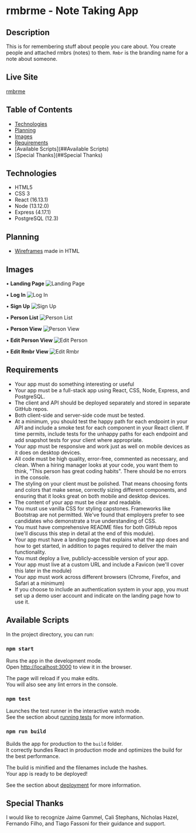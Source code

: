 # rmbrme - Note Taking App

## Description
This is for remembering stuff about people you care about. 
You create people and attached rmbrs (notes) to them. 
`Rmbr` is the branding name for a note about someone.

## Live Site
[rmbrme](https://rmbrme.now.sh)

## Table of Contents
- [Technologies](##Technologies)
- [Planning](##Planning)
- [Images](##Images)
- [Requirements](##Requirements)
- [Available Scripts](##Available Scripts)
- [Special Thanks](##Special Thanks)

## Technologies
- HTML5
- CSS 3
- React (16.13.1)
- Node (13.12.0)
- Express (4.17.1)
- PostgreSQL (12.3)

## Planning
- [Wireframes](https://nick-nack-attack.github.io/rmbr-me/) made in HTML

## Images
• **Landing Page**
![Landing Page](src/screenshots/landing_page.png)

• **Log In**
![Log In](src/screenshots/log_in.png)

• **Sign Up**
![Sign Up](src/screenshots/sign_up.png)

• **Person List**
![Person List](src/screenshots/personList.png)

• **Person View**
![Person View](src/screenshots/personPage.png)

• **Edit Person View**
![Edit Person](src/screenshots/edit_person.png)

• **Edit Rmbr View**
![Edit Rmbr](src/screenshots/edit_person.png)

## Requirements
- Your app must do something interesting or useful
- Your app must be a full-stack app using React, CSS, Node, Express, and PostgreSQL.
- The client and API should be deployed separately and stored in separate GitHub repos.
- Both client-side and server-side code must be tested.
- At a minimum, you should test the happy path for each endpoint in your API and include a smoke test for each component in your React client. If time permits, include tests for the unhappy paths for each endpoint and add snapshot tests for your client where appropriate.
- Your app must be responsive and work just as well on mobile devices as it does on desktop devices.
- All code must be high quality, error-free, commented as necessary, and clean. When a hiring manager looks at your code, you want them to think, "This person has great coding habits". There should be no errors in the console.
- The styling on your client must be polished. That means choosing fonts and colors that make sense, correctly sizing different components, and ensuring that it looks great on both mobile and desktop devices.
- The content of your app must be clear and readable.
- You must use vanilla CSS for styling capstones. Frameworks like Bootstrap are not permitted. We've found that employers prefer to see candidates who demonstrate a true understanding of CSS.
- You must have comprehensive README files for both GitHub repos (we'll discuss this step in detail at the end of this module).
- Your app must have a landing page that explains what the app does and how to get started, in addition to pages required to deliver the main functionality.
- You must deploy a live, publicly-accessible version of your app.
- Your app must live at a custom URL and include a Favicon (we'll cover this later in the module)
- Your app must work across different browsers (Chrome, Firefox, and Safari at a minimum)
- If you choose to include an authentication system in your app, you must set up a demo user account and indicate on the landing page how to use it.

## Available Scripts

In the project directory, you can run:

### `npm start`

Runs the app in the development mode.<br />
Open [http://localhost:3000](http://localhost:3000) to view it in the browser.

The page will reload if you make edits.<br />
You will also see any lint errors in the console.

### `npm test`

Launches the test runner in the interactive watch mode.<br />
See the section about [running tests](https://facebook.github.io/create-react-app/docs/running-tests) for more information.

### `npm run build`

Builds the app for production to the `build` folder.<br />
It correctly bundles React in production mode and optimizes the build for the best performance.

The build is minified and the filenames include the hashes.<br />
Your app is ready to be deployed!

See the section about [deployment](https://facebook.github.io/create-react-app/docs/deployment) for more information.

## Special Thanks

I would like to recognize Jaime Gammel, Cali Stephans, Nicholas Hazel, Fernando Filho, and Tiago Fassoni for their guidance and support.